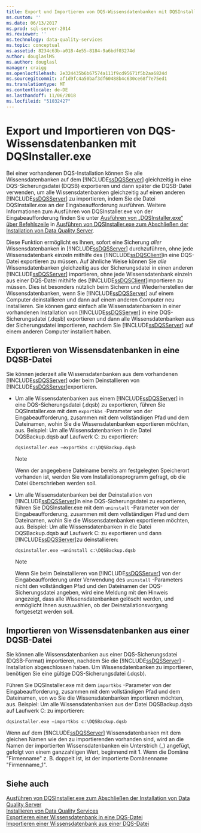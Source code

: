 ```yaml
---
title: Export und Importieren von DQS-Wissensdatenbanken mit DQSInstaller.exe | Microsoft-Dokumentation
ms.custom: ''
ms.date: 06/13/2017
ms.prod: sql-server-2014
ms.reviewer: ''
ms.technology: data-quality-services
ms.topic: conceptual
ms.assetid: 8234c63b-a018-4e55-8184-9a6bdf03274d
author: douglaslMS
ms.author: douglasl
manager: craigg
ms.openlocfilehash: 2e324435b6b67574a111f9cd95671f5b2aa6824d
ms.sourcegitcommit: af1d9fc4a50baf3df60488b4c630ce68f7e75ed1
ms.translationtype: MT
ms.contentlocale: de-DE
ms.lasthandoff: 11/06/2018
ms.locfileid: "51032427"
---
```

# <a name="export-and-import-dqs-knowledge-bases-using-dqsinstallerexe"></a>Export und Importieren von DQS-Wissensdatenbanken mit DQSInstaller.exe
  Bei einer vorhandenen DQS-Installation können Sie alle Wissensdatenbanken auf dem [!INCLUDE[ssDQSServer](../../includes/ssdqsserver-md.md)] gleichzeitig in eine DQS-Sicherungsdatei (DQSB) exportieren und dann später die DQSB-Datei verwenden, um alle Wissensdatenbanken gleichzeitig auf einen anderen [!INCLUDE[ssDQSServer](../../includes/ssdqsserver-md.md)] zu importieren, indem Sie die Datei DQSInstaller.exe an der Eingabeaufforderung ausführen. Weitere Informationen zum Ausführen von DQSInstaller.exe von der Eingabeaufforderung finden Sie unter [Ausführen von „DQSInstaller.exe“ über Befehlszeile](run-dqsinstaller-exe-to-complete-data-quality-server-installation.md#CommandPrompt) in [Ausführen von DQSInstaller.exe zum Abschließen der Installation von Data Quality Server](run-dqsinstaller-exe-to-complete-data-quality-server-installation.md).  
  
 Diese Funktion ermöglicht es Ihnen, sofort eine Sicherung *aller* Wissensdatenbanken in [!INCLUDE[ssDQSServer](../../includes/ssdqsserver-md.md)] durchzuführen, ohne jede Wissensdatenbank einzeln mithilfe des [!INCLUDE[ssDQSClient](../../includes/ssdqsclient-md.md)]in eine DQS-Datei exportieren zu müssen. Auf ähnliche Weise können Sie *alle* Wissensdatenbanken gleichzeitig aus der Sicherungsdatei in einen anderen [!INCLUDE[ssDQSServer](../../includes/ssdqsserver-md.md)] importieren, ohne jede Wissensdatenbank einzeln aus einer DQS-Datei mithilfe des [!INCLUDE[ssDQSClient](../../includes/ssdqsclient-md.md)]importieren zu müssen. Dies ist besonders nützlich beim Sichern und Wiederherstellen der Wissensdatenbanken, wenn Sie [!INCLUDE[ssDQSServer](../../includes/ssdqsserver-md.md)] auf einem Computer deinstallieren und dann auf einem anderen Computer neu installieren. Sie können ganz einfach alle Wissensdatenbanken in einer vorhandenen Installation von [!INCLUDE[ssDQSServer](../../includes/ssdqsserver-md.md)] in eine DQS-Sicherungsdatei (.dqsb) exportieren und dann alle Wissensdatenbanken aus der Sicherungsdatei importieren, nachdem Sie [!INCLUDE[ssDQSServer](../../includes/ssdqsserver-md.md)] auf einem anderen Computer installiert haben.  
  
##  <a name="export"></a> Exportieren von Wissensdatenbanken in eine DQSB-Datei  
 Sie können jederzeit alle Wissensdatenbanken aus dem vorhandenen [!INCLUDE[ssDQSServer](../../includes/ssdqsserver-md.md)] oder beim Deinstallieren von [!INCLUDE[ssDQSServer](../../includes/ssdqsserver-md.md)]exportieren.  
  
-   Um alle Wissensdatenbanken aus einem [!INCLUDE[ssDQSServer](../../includes/ssdqsserver-md.md)] in eine DQS-Sicherungsdatei (.dqsb) zu exportieren, führen Sie DQSInstaller.exe mit dem `exportkbs` -Parameter von der Eingabeaufforderung, zusammen mit dem vollständigen Pfad und dem Dateinamen, wohin Sie die Wissensdatenbanken exportieren möchten, aus. Beispiel: Um alle Wissensdatenbanken in die Datei DQSBackup.dqsb auf Laufwerk C: zu exportieren:  
  
    ```  
    dqsinstaller.exe –exportkbs c:\DQSBackup.dqsb  
    ```  
  
    > [!NOTE]  
    >  Wenn der angegebene Dateiname bereits am festgelegten Speicherort vorhanden ist, werden Sie vom Installationsprogramm gefragt, ob die Datei überschrieben werden soll.  
  
-   Um alle Wissensdatenbanken bei der Deinstallation von [!INCLUDE[ssDQSServer](../../includes/ssdqsserver-md.md)]in eine DQS-Sicherungsdatei zu exportieren, führen Sie DQSInstaller.exe mit dem `uninstall` -Parameter von der Eingabeaufforderung, zusammen mit dem vollständigen Pfad und dem Dateinamen, wohin Sie die Wissensdatenbanken exportieren möchten, aus. Beispiel: Um alle Wissensdatenbanken in die Datei DQSBackup.dqsb auf Laufwerk C: zu exportieren und dann [!INCLUDE[ssDQSServer](../../includes/ssdqsserver-md.md)]zu deinstallieren:  
  
    ```  
    dqsinstaller.exe –uninstall c:\DQSBackup.dqsb  
    ```  
  
    > [!NOTE]  
    >  Wenn Sie beim Deinstallieren von [!INCLUDE[ssDQSServer](../../includes/ssdqsserver-md.md)] von der Eingabeaufforderung unter Verwendung des `uninstall` -Parameters nicht den vollständigen Pfad und den Dateinamen der DQS-Sicherungsdatei angeben, wird eine Meldung mit den Hinweis angezeigt, dass alle Wissensdatenbanken gelöscht werden, und ermöglicht Ihnen auszuwählen, ob der Deinstallationsvorgang fortgesetzt werden soll.  
  
##  <a name="import"></a> Importieren von Wissensdatenbanken aus einer DQSB-Datei  
 Sie können alle Wissensdatenbanken aus einer DQS-Sicherungsdatei (DQSB-Format) importieren, nachdem Sie die [!INCLUDE[ssDQSServer](../../includes/ssdqsserver-md.md)] -Installation abgeschlossen haben. Um Wissensdatenbanken zu importieren, benötigen Sie eine gültige DQS-Sicherungsdatei (.dqsb).  
  
 Führen Sie DQSInstaller.exe mit dem `importkbs` -Parameter von der Eingabeaufforderung, zusammen mit dem vollständigen Pfad und dem Dateinamen, von wo Sie die Wissensdatenbanken importieren möchten, aus. Beispiel: Um alle Wissensdatenbanken aus der Datei DQSBackup.dqsb auf Laufwerk C: zu importieren:  
  
```  
dqsinstaller.exe –importkbs c:\DQSBackup.dqsb  
```  
  
 Wenn auf dem [!INCLUDE[ssDQSServer](../../includes/ssdqsserver-md.md)] Wissensdatenbanken mit dem gleichen Namen wie den zu importierenden vorhanden sind, wird an die Namen der importierten Wissensdatenbanken ein Unterstrich (_) angefügt, gefolgt von einem ganzzahligen Wert, beginnend mit 1. Wenn die Domäne "Firmenname" z. B. doppelt ist, ist der importierte Domänenname "Firmenname_1".  
  
## <a name="see-also"></a>Siehe auch  
 [Ausführen von DQSInstaller.exe zum Abschließen der Installation von Data Quality Server](run-dqsinstaller-exe-to-complete-data-quality-server-installation.md)   
 [Installieren von Data Quality Services](install-data-quality-services.md)   
 [Exportieren einer Wissensdatenbank in eine DQS-Datei](../export-a-knowledge-base-to-a-dqs-file.md)   
 [Importieren einer Wissensdatenbank aus einer DQS-Datei](../import-a-knowledge-base-from-a-dqs-file.md)  
  
  
